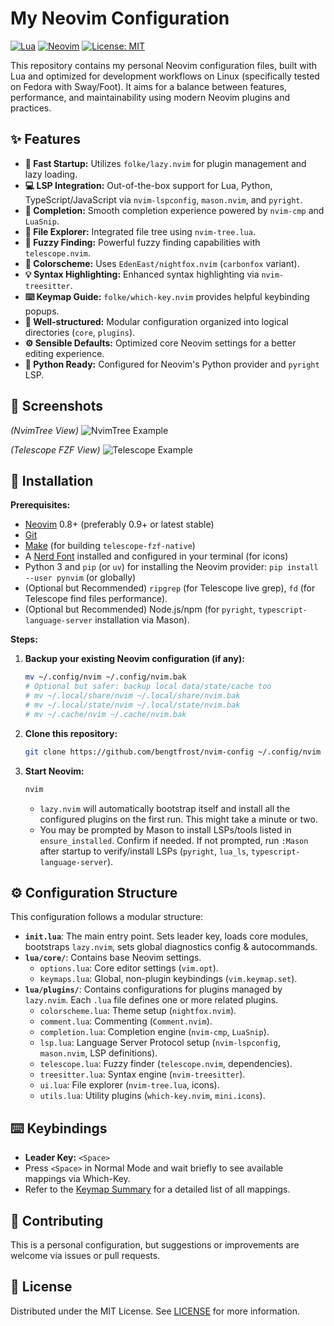 # My Neovim Configuration

[![Lua](https://img.shields.io/badge/Made%20with%20Lua-blueviolet.svg?style=for-the-badge&logo=lua)](https://lua.org)
[![Neovim](https://img.shields.io/badge/Neovim-57A143?style=for-the-badge&logo=neovim&logoColor=white)](https://neovim.io/)
[![License: MIT](https://img.shields.io/badge/License-MIT-yellow.svg?style=for-the-badge)](https://opensource.org/licenses/MIT)

This repository contains my personal Neovim configuration files, built with Lua and optimized for development workflows on Linux (specifically tested on Fedora with Sway/Foot). It aims for a balance between features, performance, and maintainability using modern Neovim plugins and practices.

## ✨ Features

*   **🚀 Fast Startup:** Utilizes `folke/lazy.nvim` for plugin management and lazy loading.
*   **💻 LSP Integration:** Out-of-the-box support for Lua, Python, TypeScript/JavaScript via `nvim-lspconfig`, `mason.nvim`, and `pyright`.
*   **🤖 Completion:** Smooth completion experience powered by `nvim-cmp` and `LuaSnip`.
*   **🌳 File Explorer:** Integrated file tree using `nvim-tree.lua`.
*   **🔭 Fuzzy Finding:** Powerful fuzzy finding capabilities with `telescope.nvim`.
*   **🎨 Colorscheme:** Uses `EdenEast/nightfox.nvim` (`carbonfox` variant).
*   **💡 Syntax Highlighting:** Enhanced syntax highlighting via `nvim-treesitter`.
*   **⌨️ Keymap Guide:** `folke/which-key.nvim` provides helpful keybinding popups.
*   **🔧 Well-structured:** Modular configuration organized into logical directories (`core`, `plugins`).
*   **⚙️ Sensible Defaults:** Optimized core Neovim settings for a better editing experience.
*   **🐍 Python Ready:** Configured for Neovim's Python provider and `pyright` LSP.

## 📸 Screenshots

*(NvimTree View)*
![NvimTree Example](https://raw.githubusercontent.com/bengtfrost/nvim-config/main/nvim-treeview.png)

*(Telescope FZF View)*
![Telescope Example](https://raw.githubusercontent.com/bengtfrost/nvim-config/main/nvim-telescope.png)

## 💾 Installation

**Prerequisites:**

*   [Neovim](https://neovim.io/) 0.8+ (preferably 0.9+ or latest stable)
*   [Git](https://git-scm.com/)
*   [Make](https://www.gnu.org/software/make/) (for building `telescope-fzf-native`)
*   A [Nerd Font](https://www.nerdfonts.com/) installed and configured in your terminal (for icons)
*   Python 3 and `pip` (or `uv`) for installing the Neovim provider: `pip install --user pynvim` (or globally)
*   (Optional but Recommended) `ripgrep` (for Telescope live grep), `fd` (for Telescope find files performance).
*   (Optional but Recommended) Node.js/npm (for `pyright`, `typescript-language-server` installation via Mason).

**Steps:**

1.  **Backup your existing Neovim configuration (if any):**
    ```bash
    mv ~/.config/nvim ~/.config/nvim.bak
    # Optional but safer: backup local data/state/cache too
    # mv ~/.local/share/nvim ~/.local/share/nvim.bak
    # mv ~/.local/state/nvim ~/.local/state/nvim.bak
    # mv ~/.cache/nvim ~/.cache/nvim.bak
    ```

2.  **Clone this repository:**
    ```bash
    git clone https://github.com/bengtfrost/nvim-config ~/.config/nvim
    ```

3.  **Start Neovim:**
    ```bash
    nvim
    ```
    *   `lazy.nvim` will automatically bootstrap itself and install all the configured plugins on the first run. This might take a minute or two.
    *   You may be prompted by Mason to install LSPs/tools listed in `ensure_installed`. Confirm if needed. If not prompted, run `:Mason` after startup to verify/install LSPs (`pyright`, `lua_ls`, `typescript-language-server`).

## ⚙️ Configuration Structure

This configuration follows a modular structure:

*   **`init.lua`**: The main entry point. Sets leader key, loads core modules, bootstraps `lazy.nvim`, sets global diagnostics config & autocommands.
*   **`lua/core/`**: Contains base Neovim settings.
    *   `options.lua`: Core editor settings (`vim.opt`).
    *   `keymaps.lua`: Global, non-plugin keybindings (`vim.keymap.set`).
*   **`lua/plugins/`**: Contains configurations for plugins managed by `lazy.nvim`. Each `.lua` file defines one or more related plugins.
    *   `colorscheme.lua`: Theme setup (`nightfox.nvim`).
    *   `comment.lua`: Commenting (`Comment.nvim`).
    *   `completion.lua`: Completion engine (`nvim-cmp`, `LuaSnip`).
    *   `lsp.lua`: Language Server Protocol setup (`nvim-lspconfig`, `mason.nvim`, LSP definitions).
    *   `telescope.lua`: Fuzzy finder (`telescope.nvim`, dependencies).
    *   `treesitter.lua`: Syntax engine (`nvim-treesitter`).
    *   `ui.lua`: File explorer (`nvim-tree.lua`, icons).
    *   `utils.lua`: Utility plugins (`which-key.nvim`, `mini.icons`).

## ⌨️ Keybindings

*   **Leader Key:** `<Space>`
*   Press `<Space>` in Normal Mode and wait briefly to see available mappings via Which-Key.
*   Refer to the [Keymap Summary](KEYMAPS.md) for a detailed list of all mappings.

## 🤝 Contributing

This is a personal configuration, but suggestions or improvements are welcome via issues or pull requests.

## 📜 License

Distributed under the MIT License. See [LICENSE](LICENSE) for more information.
